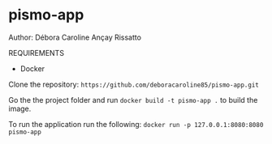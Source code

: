 # pismo-app
Author: Débora Caroline Ançay Rissatto

REQUIREMENTS

- Docker


Clone the repository: `https://github.com/deboracaroline85/pismo-app.git`

Go the the project folder and run `docker build -t pismo-app .` to build the image.

To run the application run the following: `docker run -p 127.0.0.1:8080:8080 pismo-app`
